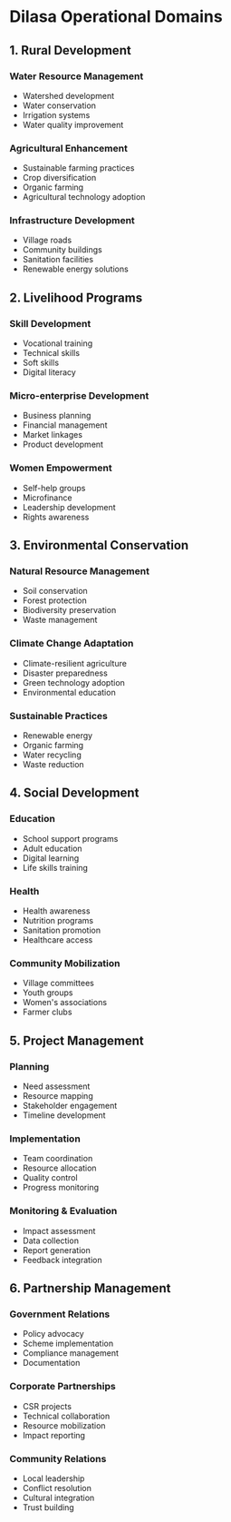 # Dilasa Operational Domains

## 1. Rural Development

### Water Resource Management
- Watershed development
- Water conservation
- Irrigation systems
- Water quality improvement

### Agricultural Enhancement
- Sustainable farming practices
- Crop diversification
- Organic farming
- Agricultural technology adoption

### Infrastructure Development
- Village roads
- Community buildings
- Sanitation facilities
- Renewable energy solutions

## 2. Livelihood Programs

### Skill Development
- Vocational training
- Technical skills
- Soft skills
- Digital literacy

### Micro-enterprise Development
- Business planning
- Financial management
- Market linkages
- Product development

### Women Empowerment
- Self-help groups
- Microfinance
- Leadership development
- Rights awareness

## 3. Environmental Conservation

### Natural Resource Management
- Soil conservation
- Forest protection
- Biodiversity preservation
- Waste management

### Climate Change Adaptation
- Climate-resilient agriculture
- Disaster preparedness
- Green technology adoption
- Environmental education

### Sustainable Practices
- Renewable energy
- Organic farming
- Water recycling
- Waste reduction

## 4. Social Development

### Education
- School support programs
- Adult education
- Digital learning
- Life skills training

### Health
- Health awareness
- Nutrition programs
- Sanitation promotion
- Healthcare access

### Community Mobilization
- Village committees
- Youth groups
- Women's associations
- Farmer clubs

## 5. Project Management

### Planning
- Need assessment
- Resource mapping
- Stakeholder engagement
- Timeline development

### Implementation
- Team coordination
- Resource allocation
- Quality control
- Progress monitoring

### Monitoring & Evaluation
- Impact assessment
- Data collection
- Report generation
- Feedback integration

## 6. Partnership Management

### Government Relations
- Policy advocacy
- Scheme implementation
- Compliance management
- Documentation

### Corporate Partnerships
- CSR projects
- Technical collaboration
- Resource mobilization
- Impact reporting

### Community Relations
- Local leadership
- Conflict resolution
- Cultural integration
- Trust building 